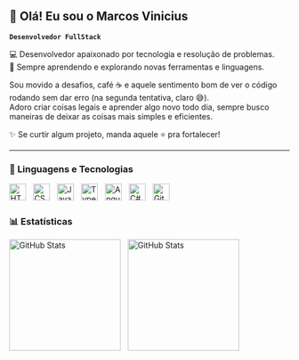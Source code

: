 ## 👋 Olá! Eu sou o Marcos Vinicius

**`Desenvolvedor FullStack`**

💻 Desenvolvedor apaixonado por tecnologia e resolução de problemas.<br>
🚀 Sempre aprendendo e explorando novas ferramentas e linguagens.

Sou movido a desafios, café ☕ e aquele sentimento bom de ver o código rodando sem dar erro (na segunda tentativa, claro 😅).<br>
Adoro criar coisas legais e aprender algo novo todo dia, sempre busco maneiras de deixar as coisas mais simples e eficientes.

✨ Se curtir algum projeto, manda aquele ⭐ pra fortalecer! 

---

### 🤖 Linguagens e Tecnologias
<div>
  <img 
    align="left"
    alt="HTML"
    title="HTML"
    width="30px"
    style="padding-right: 10px;"
    src="https://cdn.jsdelivr.net/gh/devicons/devicon@latest/icons/html5/html5-original.svg"
  />
  <img 
    align="left"
    alt="CSS"
    title="CSS"
    width="30px"
    style="padding-right: 10px;"
    src="https://cdn.jsdelivr.net/gh/devicons/devicon@latest/icons/css3/css3-original.svg"
  />          
  <img 
    align="left"
    alt="Javascript"
    title="Javascript"
    width="30px"
    style="padding-right: 10px;"
    src="https://cdn.jsdelivr.net/gh/devicons/devicon@latest/icons/javascript/javascript-original.svg"
  />
  <img 
    align="left"
    alt="Typescript"
    title="Typescript"
    width="30px"
    style="padding-right: 10px;"
    src="https://cdn.jsdelivr.net/gh/devicons/devicon@latest/icons/typescript/typescript-original.svg"
  />
  <img 
    align="left"
    alt="Angular"
    title="Angular"
    width="30px"
    style="padding-right: 10px;"
    src="https://cdn.jsdelivr.net/gh/devicons/devicon@latest/icons/angular/angular-original.svg"
  />
  <img 
    align="left"
    alt="C#"
    title="C#"
    width="30px"
    style="padding-right: 10px;"
    src="https://cdn.jsdelivr.net/gh/devicons/devicon@latest/icons/csharp/csharp-original.svg"
  />
  <img 
    align="left"
    alt="Git"
    title="Git"
    width="30px"
    style="padding-right: 10px;"
    src="https://cdn.jsdelivr.net/gh/devicons/devicon@latest/icons/git/git-original.svg"
  />
</div>

<br><br>
### 📊 Estatísticas
<div>
  <img 
    align="left"
    alt="GitHub Stats"
    height="200"
    style="padding-right: 10px;"
    src="https://github-readme-stats.vercel.app/api?username=marcosgsouza&show_icons=true&include_all_commits=true&theme=dark&&locale=pt-br"
  />
  <img 
    align="left"
    alt="GitHub Stats"
    height="200"
    style="padding-right: 10px;"
    src="https://github-readme-stats.vercel.app/api/top-langs/?username=marcosgsouza&layout=compact&langs_count=16&theme=dark&custom_title=Tecnologias" 
  />
</div>
